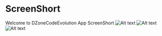 # ScreenShort
Welcome to DZoneCodeEvolution App ScreenShort
![Alt text](/../master/sreenshort/screen1.jpeg?raw=true "Screen 1")
![Alt text](/../master/sreenshort/screen2.jpeg?raw=true "Screen 2")
![Alt text](/../master/sreenshort/screen3.jpeg?raw=true "Screen 3")
